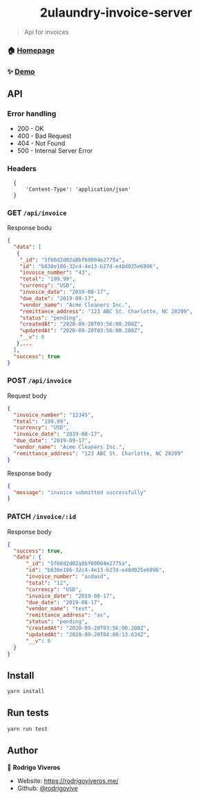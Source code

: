 <h1 align="center">2ulaundry-invoice-server</h1>

> Api for invoices

### 🏠 [Homepage](https://github.com/rodrigovive/2uAssessment#user-story-1)

### ✨ [Demo](https://twoulaundry-invoices.herokuapp.com/api/invoice)

## API

### Error handling

* 200 - OK
* 400 - Bad Request
* 404 - Not Found
* 500 - Internal Server Error

### Headers
```
  {
      'Content-Type': 'application/json'
  }
```

### GET `/api/invoice`
Response bodu 
```JSON
{
  "data": [
   {
    "_id": "5f66d2d02a8bf60004e2775a",
    "id": "b830e186-32c4-4e13-b27d-e48d025e6996",
    "invoice_number": "43",
    "total": "199.99",
    "currency": "USD",
    "invoice_date": "2019-08-17",
    "due_date": "2019-09-17",
    "vendor_name": "Acme Cleaners Inc.",
    "remittance_address": "123 ABC St. Charlotte, NC 28209",
    "status": "pending",
    "createdAt": "2020-09-20T03:56:00.208Z",
    "updatedAt": "2020-09-20T03:56:00.208Z",
    "__v": 0
   },...
  ],
  "success": true
}

```

### POST `/api/invoice`

Request body
  ```JSON
  {
    "invoice_number": "12345",
    "total": "199.99",
    "currency": "USD",
    "invoice_date": "2019-08-17",
    "due_date": "2019-09-17",
    "vendor_name": "Acme Cleaners Inc.",
    "remittance_address": "123 ABC St. Charlotte, NC 28209"
  }
  ```

Response body
  ```JSON
  {
    "message": "invoice submitted successfully"
  }
  ```

### PATCH `/invoice/:id`

Response body
  ```JSON
  {
    "success": true,
    "data": {
        "_id": "5f66d2d02a8bf60004e2775a",
        "id": "b830e186-32c4-4e13-b27d-e48d025e6996",
        "invoice_number": "asdasd",
        "total": "12",
        "currency": "USD",
        "invoice_date": "2019-08-17",
        "due_date": "2019-08-17",
        "vendor_name": "test",
        "remittance_address": "as",
        "status": "pending",
        "createdAt": "2020-09-20T03:56:00.208Z",
        "updatedAt": "2020-09-20T04:00:13.634Z",
        "__v": 0
    }
  }
  ```

## Install

```sh
yarn install
```

## Run tests

```sh
yarn run test
```

## Author

👤 **Rodrigo Viveros**

* Website: https://rodrigoviveros.me/
* Github: [@rodrigovive](https://github.com/rodrigovive)


